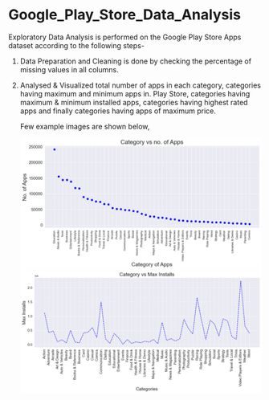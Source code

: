 # Google_Play_Store_Data_Analysis

Exploratory Data Analysis is performed on the Google Play Store Apps dataset according to the following steps-

1. Data Preparation and Cleaning is done by checking the percentage of missing values in all columns. 

2. Analysed & Visualized total number of apps in each category, categories having maximum and minimum apps in. Play Store, categories having maximum & minimum installed apps, categories having highest rated apps and finally categories having apps of maximum price.

   Few example images are shown below,

   ![Image of Photo](https://github.com/KrishangiKashyap/Google_Play_Store_Data_Analysis/blob/main/cate%20vs%20apps.png?width=30&height=3)
   ![Image of Photo](https://github.com/KrishangiKashyap/Google_Play_Store_Data_Analysis/blob/main/cate%20vs%20max%20instal.png?width=30&height=3)
   
